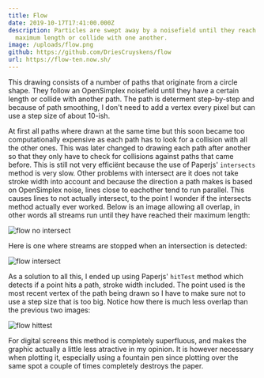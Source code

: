 ```yaml
---
title: Flow
date: 2019-10-17T17:41:00.000Z
description: Particles are swept away by a noisefield until they reach their
  maximum length or collide with one another.
image: /uploads/flow.png
github: https://github.com/DriesCruyskens/flow
url: https://flow-ten.now.sh/
---
```

This drawing consists of a number of paths that originate from a circle shape. They follow an OpenSimplex noisefield until they have a certain length or collide with another path. The path is determent step-by-step and because of path smoothing, I don't need to add a vertex every pixel but can use a step size of about 10-ish.

At first all paths where drawn at the same time but this soon became too computationally expensive as each path has to look for a collision with all the other ones. This was later changed to drawing each path after another so that they only have to check for collisions against paths that came before. This is still not very efficiënt because the use of Paperjs' `intersects` method is very slow. Other problems with intersect are it does not take stroke width into account and because the direction a path makes is based on OpenSimplex noise, lines close to eachother tend to run parallel. This causes lines to not actually intersect, to the point I wonder if the intersects method actually ever worked. Below is an image allowing all overlap, in other words all streams run until they have reached their maximum length:

![flow no intersect](/uploads/flow-intersect-allowed.png "no intersect check, overlap allowed")

Here is one where streams are stopped when an intersection is detected:

![flow intersect](/uploads/flow-intersect.png "stream stops at intersect detection")

As a solution to all this, I ended up using Paperjs' `hitTest` method which detects if a point hits a path, stroke width included. The point used is the most recent vertex of the path being drawn so I have to make sure not to use a step size that is too big. Notice how there is much less overlap than the previous two images:

![flow hittest](/uploads/flow-hittest.png "stream stops at hittest detection")

For digital screens this method is completely superfluous, and makes the graphic actually a little less atractive in my opinion. It is however necessary when plotting it, especially using a fountain pen since plotting over the same spot a couple of times completely destroys the paper.